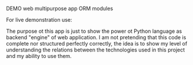 DEMO web multipurpose app ORM modules

For live demonstration use:

The purpose ot this app is just to show the power ot Python language as backend "engine" of web application.
I am not pretending that this code is complete nor structured perfectly correctly, 
the idea is to show my level of understanding the relations between the technologies used in this project and my ability to use them.



